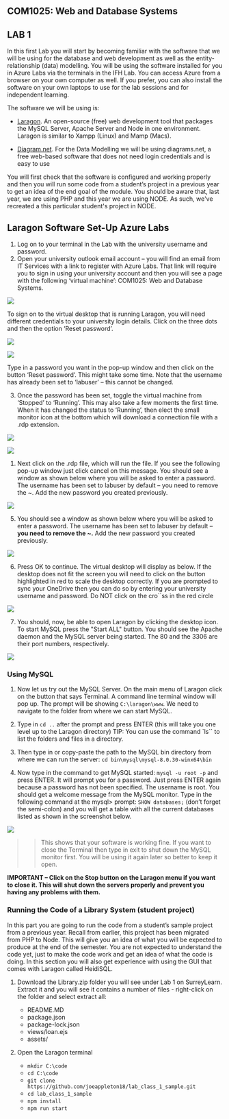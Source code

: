 ## COM1025: Web and Database Systems

## LAB 1

In this first Lab you will start by becoming familiar with the software that we will be using for the database and web development as well as the entity-relationship (data) modelling. You will be using the software installed for you in Azure Labs via the terminals in the IFH Lab. You can access Azure from a browser on your own computer as well. If you prefer, you can also install the software on your own laptops to use for the lab sessions and for independent learning.

The software we will be using is:

- [Laragon](https://laragon.org/). An open-source (free) web
  development tool that packages the MySQL Server, Apache Server and Node in one environment.
  Laragon is similar to Xampp (Linux) and Mamp (Macs).

- [Diagram.net](https://app.diagrams.net/). For the Data Modelling we will be using diagrams.net, a free web-based software that does not need login credentials and is easy to use

You will first check that the software is configured and working properly and then you will run some code from a student’s project in a previous year to get an idea of the end goal of the module. You should be aware that, last year, we are using PHP and this year we are using NODE. As such, we've recreated a this particular student's project in NODE.

## Laragon Software Set-Up Azure Labs

1. Log on to your terminal in the Lab with the university username and password.
2. Open your university outlook email account – you will find an email from IT Services with a
   link to register with Azure Labs. That link will require you to sign in using your university
   account and then you will see a page with the following ‘virtual machine’:
   COM1025: Web and Database Systems.

![](./assets/1.lab_pic.png)

To sign on to the virtual desktop that is running Laragon, you will need different credentials to your university login details. Click on the three dots and then the option ‘Reset password’.

![](assets/2.password_reset.png)

![](assets/3.password_dialogue.png)

Type in a password you want in the pop-up window and then click on the button ‘Reset
password’. This might take some time. Note that the username has already been set to
‘labuser’ – this cannot be changed.

3. Once the password has been set, toggle the virtual machine from ‘Stopped’ to ‘Running’. This may also take a few moments the first time. When it has changed the status to ‘Running’, then elect the small monitor icon at the bottom which will download a connection file with a .rdp extension.

![](assets/4.running_vm.png)

![](assets/5.png)

1. Next click on the .rdp file, which will run the file. If you see the following pop-up window just  click cancel on this message. You should see a window as shown below where you will be asked to enter a password. The username has been set to labuser by default – you need to remove the ~\. Add the new password you created previously.

![](./assets/6.password.png)

5. You should see a window as shown below where you will be asked to enter a password. The
   username has been set to labuser by default – **you need to remove the ~\.** Add the new
   password you created previously.

![](assets/7.rdp_auth.png)

6. Press OK to continue. The virtual desktop will display as below. If the desktop does not fit the  screen you will need to click on the button highlighted in red to scale the desktop correctly. If you are prompted to sync your OneDrive then you can do so by entering your university username and password. Do NOT click on the cro``ss in the red circle

![](assets/8.Laragon_desktop.png)

7. You should, now, be able to open Laragon by clicking the desktop icon. To start MySQL press the "Start ALL" button. You should see the Apache daemon and the MySQL server being started. The 80 and the 3306 are their port numbers, respectively.

![](assets/9.running_demon.png)

### Using MySQL

1. Now let us try out the MySQL Server. On the main menu of Laragon click on the button that
says Terminal. A command line terminal window will pop up. The prompt will be showing
`C:\laragon\www`. We need to navigate to the folder from where we can start MySQL.

2. Type in `cd ..` after the prompt and press ENTER (this will take you one level up to the Laragon directory) TIP: You can use the command `ls`` to list the folders and files in a directory.

3. Then type in or copy-paste the path to the MySQL bin directory from where we can
run the server: `cd bin\mysql\mysql-8.0.30-winx64\bin`

4. Now type in the command to get MySQL started: `mysql -u root -p` and press ENTER. It will prompt you for a password. Just press ENTER again because a password has not been specified. The username is root. You should get a welcome message from the MySQL monitor. Type in the following command at the mysql> prompt: `SHOW databases;` (don’t forget the semi-colon) and you will get a table with all the current databases listed as shown in the screenshot below.

![](assets/10.databases.png)

>> This shows that your software is working fine. If you want to close the Terminal then
type in exit to shut down the MySQL monitor first. You will be using it again later so
better to keep it open.

**IMPORTANT – Click on the Stop button on the Laragon menu if you want to close it. This will
shut down the servers properly and prevent you having any problems with them.**


### Running the Code of a Library System (student project)

In this part you are going to run the code from a student’s sample project from a previous year. Recall from earlier, this project has been migrated from PHP to Node.  This will give you an idea of what you will be expected to produce at the end of the semester. You are not expected to understand the code yet, just to make the code work and get an idea of what the code is doing. In this section you will also get experience with using the GUI that comes with Laragon called HeidiSQL.

1. Download the Library.zip folder you will see under Lab 1 on SurreyLearn. Extract it and you will see it contains a number of files - right-click on the folder and select extract all:

   - README.MD
   - package.json
   - package-lock.json
   - views/loan.ejs
   - assets/


1. Open the Laragon terminal
	- `mkdir C:\code`
	- `cd C:\code`
	- `git clone https://github.com/joeappleton18/lab_class_1_sample.git`
	- `cd lab_class_1_sample`
	- `npm install`
	- `npm run start`

  